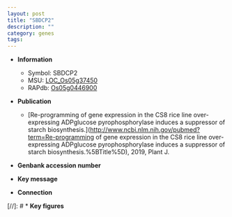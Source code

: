 ```yaml
---
layout: post
title: "SBDCP2"
description: ""
category: genes
tags: 
---
```


* **Information**  
    + Symbol: SBDCP2  
    + MSU: [LOC_Os05g37450](http://rice.uga.edu/cgi-bin/ORF_infopage.cgi?orf=LOC_Os05g37450)  
    + RAPdb: [Os05g0446900](http://rapdb.dna.affrc.go.jp/viewer/gbrowse_details/irgsp1?name=Os05g0446900)  

* **Publication**  
    + [Re-programming of gene expression in the CS8 rice line over-expressing ADPglucose pyrophosphorylase induces a suppressor of starch biosynthesis.](http://www.ncbi.nlm.nih.gov/pubmed?term=Re-programming of gene expression in the CS8 rice line over-expressing ADPglucose pyrophosphorylase induces a suppressor of starch biosynthesis.%5BTitle%5D), 2019, Plant J.

* **Genbank accession number**  

* **Key message**  

* **Connection**  

[//]: # * **Key figures**  


